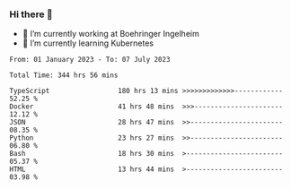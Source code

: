 ### Hi there 👋
- 🔭 I’m currently working at Boehringer Ingelheim
- 🌱 I’m currently learning Kubernetes

 
<!--START_SECTION:waka-->

```text
From: 01 January 2023 - To: 07 July 2023

Total Time: 344 hrs 56 mins

TypeScript                 180 hrs 13 mins >>>>>>>>>>>>>------------   52.25 %
Docker                     41 hrs 48 mins  >>>----------------------   12.12 %
JSON                       28 hrs 47 mins  >>-----------------------   08.35 %
Python                     23 hrs 27 mins  >>-----------------------   06.80 %
Bash                       18 hrs 30 mins  >------------------------   05.37 %
HTML                       13 hrs 44 mins  >------------------------   03.98 %
```

<!--END_SECTION:waka-->

 
